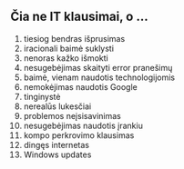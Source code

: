 ## Čia ne IT klausimai, o ...

1. tiesiog bendras išprusimas
2. iracionali baimė suklysti
3. nenoras kažko išmokti
4. nesugebėjimas skaityti error pranešimų
5. baimė, vienam naudotis technologijomis
6. nemokėjimas naudotis Google
7. tinginystė
8. nerealūs lukesčiai
9. problemos neįsisavinimas
10. nesugebėjimas naudotis įrankiu
11. kompo perkrovimo klausimas
12. dingęs internetas
13. Windows updates
